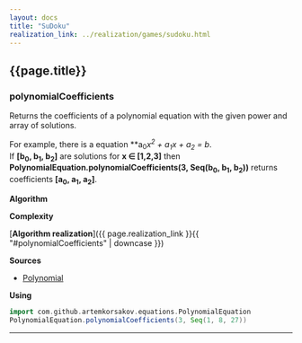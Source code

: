 ```yaml
---
layout: docs
title: "SuDoku"
realization_link: ../realization/games/sudoku.html
---
```


## {{page.title}}

### polynomialCoefficients
Returns the coefficients of a polynomial equation with the given power and array of solutions.

For example, there is a equation **a<sub>0</sub>*x<sup>2</sup> + a<sub>1</sub>*x + a<sub>2</sub> = b**.
<br>If **[b<sub>0</sub>, b<sub>1</sub>, b<sub>2</sub>]** are solutions for **x &#8712; [1,2,3]** then
**PolynomialEquation.polynomialCoefficients(3, Seq(b<sub>0</sub>, b<sub>1</sub>, b<sub>2</sub>))** 
returns coefficients **[a<sub>0</sub>, a<sub>1</sub>, a<sub>2</sub>]**.

**Algorithm**

**Complexity**
     
[**Algorithm realization**]({{ page.realization_link }}{{ "#polynomialCoefficients" | downcase }})

**Sources** 
- [Polynomial](https://en.wikipedia.org/wiki/Polynomial)

**Using**
```scala mdoc
import com.github.artemkorsakov.equations.PolynomialEquation
PolynomialEquation.polynomialCoefficients(3, Seq(1, 8, 27))
```

---
